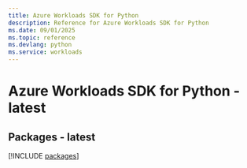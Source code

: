 ```yaml
---
title: Azure Workloads SDK for Python
description: Reference for Azure Workloads SDK for Python
ms.date: 09/01/2025
ms.topic: reference
ms.devlang: python
ms.service: workloads
---
```

# Azure Workloads SDK for Python - latest
## Packages - latest
[!INCLUDE [packages](workloads-index.md)]